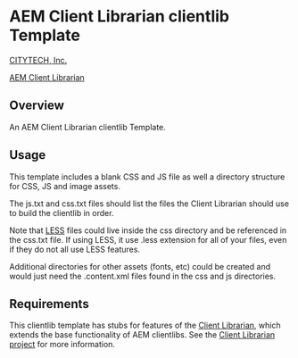 AEM Client Librarian clientlib Template
=======================================

[CITYTECH, Inc.](http://www.citytechinc.com/)

[AEM Client Librarian](https://github.com/Citytechinc/client-librarian)

Overview
-------

An AEM Client Librarian clientlib Template.

Usage
-----

This template includes a blank CSS and JS file as well a directory structure for CSS, JS and image assets.

The js.txt and css.txt files should list the files the Client Librarian should use to build the clientlib in order.

Note that [LESS](http://lesscss.org/) files could live inside the css directory and be referenced in the css.txt file. If using LESS, it use .less extension for all of your files, even if they do not all use LESS features.

Additional directories for other assets (fonts, etc) could be created and would just need the .content.xml files found in the css and js directories.

Requirements
------------

This clientlib template has stubs for features of the [Client Librarian](https://github.com/Citytechinc/client-librarian), which extends the base functionality of AEM clientlibs. See the [Client Librarian project](https://github.com/Citytechinc/client-librarian) for more information.
